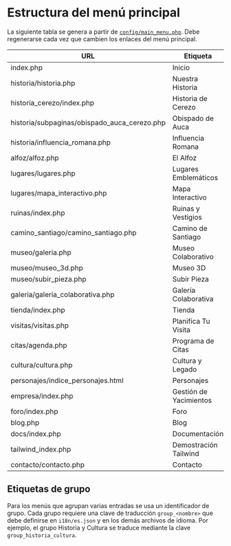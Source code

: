 # Estructura del menú principal

La siguiente tabla se genera a partir de [`config/main_menu.php`](../config/main_menu.php). Debe regenerarse cada vez que cambien los enlaces del menú principal.

| URL | Etiqueta |
| --- | -------- |
| index.php | Inicio |
| historia/historia.php | Nuestra Historia |
| historia_cerezo/index.php | Historia de Cerezo |
| historia/subpaginas/obispado_auca_cerezo.php | Obispado de Auca |
| historia/influencia_romana.php | Influencia Romana |
| alfoz/alfoz.php | El Alfoz |
| lugares/lugares.php | Lugares Emblemáticos |
| lugares/mapa_interactivo.php | Mapa Interactivo |
| ruinas/index.php | Ruinas y Vestigios |
| camino_santiago/camino_santiago.php | Camino de Santiago |
| museo/galeria.php | Museo Colaborativo |
| museo/museo_3d.php | Museo 3D |
| museo/subir_pieza.php | Subir Pieza |
| galeria/galeria_colaborativa.php | Galería Colaborativa |
| tienda/index.php | Tienda |
| visitas/visitas.php | Planifica Tu Visita |
| citas/agenda.php | Programa de Citas |
| cultura/cultura.php | Cultura y Legado |
| personajes/indice_personajes.html | Personajes |
| empresa/index.php | Gestión de Yacimientos |
| foro/index.php | Foro |
| blog.php | Blog |
| docs/index.php | Documentación |
| tailwind_index.php | Demostración Tailwind |
| contacto/contacto.php | Contacto |

## Etiquetas de grupo

Para los menús que agrupan varias entradas se usa un identificador de grupo. Cada grupo requiere una clave de traducción `group_<nombre>` que debe definirse en `i18n/es.json` y en los demás archivos de idioma. Por ejemplo, el grupo Historia y Cultura se traduce mediante la clave `group_historia_cultura`.
